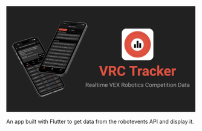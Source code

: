 <img src="banner.png" width=500>

An app built with Flutter to get data from the robotevents API and display
it.
